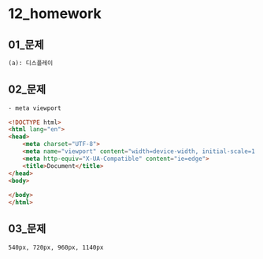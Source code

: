 # 12_homework

## 01_문제

```html
(a): 디스플레이
```

## 02_문제

```html
- meta viewport

<!DOCTYPE html>
<html lang="en">
<head>
    <meta charset="UTF-8">
    <meta name="viewport" content="width=device-width, initial-scale=1.0">
    <meta http-equiv="X-UA-Compatible" content="ie=edge">
    <title>Document</title>
</head>
<body>
    
</body>
</html>
```

## 03_문제

``` html
540px, 720px, 960px, 1140px
```

